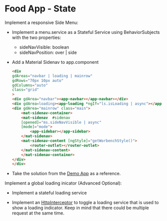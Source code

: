 # Food App - State

Implement a responsive Side Menu:

- Implement a menu.service as a Stateful Service using BehaviorSubjects with the two properties:

    - sideNavVisible: boolean
    - sideNavPosition: over | side

- Add a Material Sidenav to app.component   

    ```html
    <div
    gdAreas="navbar | loading | mainrow"
    gdRows="70px 10px auto"
    gdColumns="auto"
    class="grid"
    >
    <div gdArea="navbar"><app-navbar></app-navbar></div>
    <div gdArea=loading><app-loading *ngIf="ls.isLoading | async"></app-loading> </div>
    <div gdArea="mainrow" class="main">
        <mat-sidenav-container>
        <mat-sidenav  #sidenav
        [opened]="ms.sideNavVisible | async"
        [mode]="mode">
            <app-sidebar></app-sidebar>
        </mat-sidenav>
        <mat-sidenav-content [ngStyle]="getWorbenchStyle()">
            <router-outlet></router-outlet>
        </mat-sidenav-content>
        </mat-sidenav-container>
    </div> 
    </div>
    ``` 
- Take the solution from the [Demo App](/Demos/08-Reactive-Programming-and-State/Reactive/src/app/shared/menu/menu.service.ts) as a reference.

Implement a global loading inicator (Advanced Optional):

- Implement a stateful loading service

- Implement an [HttpInterceptor](https://angular.io/guide/http#intercepting-requests-and-responses) to toggle a loading service that is used to show a loading indicator. Keep in mind that there could be multiple request at the same time.
